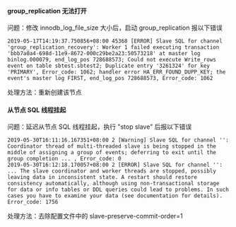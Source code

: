 #### group_replication 无法打开

问题：修改 innodb_log_file_size 大小后，启动 group_replication 报以下错误

```
2019-05-17T14:19:37.750856+08:00 45368 [ERROR] Slave SQL for channel 'group_replication_recovery': Worker 1 failed executing transaction 'bbb7a0a4-698d-11e9-8672-000c29be2a23:50573218' at master log binlog.000079, end_log_pos 728688573; Could not execute Write_rows event on table sbtest.sbtest2; Duplicate entry '3261324' for key 'PRIMARY', Error_code: 1062; handler error HA_ERR_FOUND_DUPP_KEY; the event's master log FIRST, end_log_pos 728688573, Error_code: 1062
```

处理方法：重新创建该节点

#### 从节点 SQL 线程挂起

问题：延迟从节点 SQL 线程挂起，执行 "stop slave" 后报以下错误

```
2019-05-30T16:11:16.167351+08:00 2 [Warning] Slave SQL for channel '': Coordinator thread of multi-threaded slave is being stopped in the middle of assigning a group of events; deferring to exit until the group completion ... , Error_code: 0
2019-05-30T16:12:18.170057+08:00 2 [ERROR] Slave SQL for channel '': ... The slave coordinator and worker threads are stopped, possibly leaving data in inconsistent state. A restart should restore consistency automatically, although using non-transactional storage for data or info tables or DDL queries could lead to problems. In such cases you have to examine your data (see documentation for details). Error_code: 1756
```

处理方法：去除配置文件中的 slave-preserve-commit-order=1